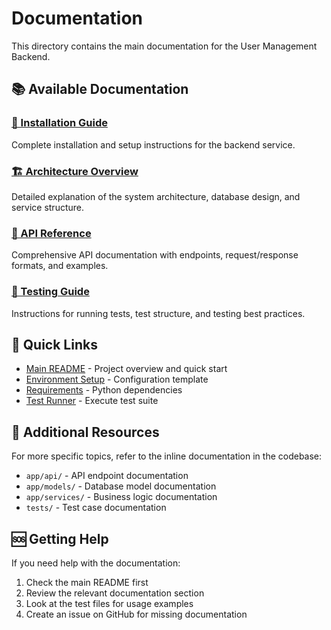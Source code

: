 # Documentation

This directory contains the main documentation for the User Management Backend.

## 📚 Available Documentation

### [🔧 Installation Guide](INSTALLATION.md)
Complete installation and setup instructions for the backend service.

### [🏗️ Architecture Overview](ARCHITECTURE.md)
Detailed explanation of the system architecture, database design, and service structure.

### [📡 API Reference](API_REFERENCE.md)
Comprehensive API documentation with endpoints, request/response formats, and examples.

### [🧪 Testing Guide](TESTING.md)
Instructions for running tests, test structure, and testing best practices.

## 🚀 Quick Links

- [Main README](../README.md) - Project overview and quick start
- [Environment Setup](../.env.example) - Configuration template
- [Requirements](../requirements.txt) - Python dependencies
- [Test Runner](../run_tests.py) - Execute test suite

## 📖 Additional Resources

For more specific topics, refer to the inline documentation in the codebase:

- `app/api/` - API endpoint documentation
- `app/models/` - Database model documentation  
- `app/services/` - Business logic documentation
- `tests/` - Test case documentation

## 🆘 Getting Help

If you need help with the documentation:
1. Check the main README first
2. Review the relevant documentation section
3. Look at the test files for usage examples
4. Create an issue on GitHub for missing documentation
